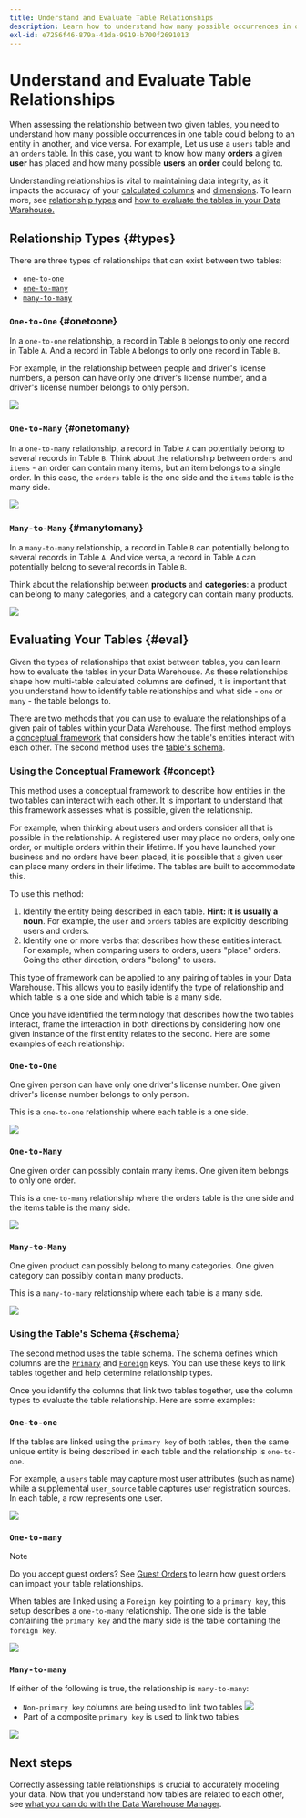 ```yaml
---
title: Understand and Evaluate Table Relationships
description: Learn how to understand how many possible occurrences in one table could belong to an entity in another.
exl-id: e7256f46-879a-41da-9919-b700f2691013
---
```

# Understand and Evaluate Table Relationships

When assessing the relationship between two given tables, you need to understand how many possible occurrences in one table could belong to an entity in another, and vice versa. For example, Let us use a `users` table and an `orders` table. In this case, you want to know how many **orders** a given **user** has placed and how many possible **users** an **order** could belong to.

Understanding relationships is vital to maintaining data integrity, as it impacts the accuracy of your [calculated columns](../data-warehouse-mgr/creating-calculated-columns.md) and [dimensions](../data-warehouse-mgr/manage-data-dimensions-metrics.md). To learn more, see [relationship types](#types) and [how to evaluate the tables in your Data Warehouse.](#eval)

## Relationship Types {#types}

There are three types of relationships that can exist between two tables:

* [`one-to-one`](#onetoone)
* [`one-to-many`](#onetomany)
* [`many-to-many`](#manytomany)

### `One-to-One` {#onetoone}

In a `one-to-one` relationship, a record in Table `B` belongs to only one record in Table `A`. And a record in Table `A` belongs to only one record in Table `B`.

For example, in the relationship between people and driver's license numbers, a person can have only one driver's license number, and a driver's license number belongs to only person.

![](../../assets/one-to-one.png)

### `One-to-Many` {#onetomany}

In a `one-to-many` relationship, a record in Table `A` can potentially belong to several records in Table `B`. Think about the relationship between `orders` and `items` - an order can contain many items, but an item belongs to a single order. In this case, the `orders` table is the one side and the `items` table is the many side.

![](../../assets/one-to-many_001.png)

### `Many-to-Many` {#manytomany}

In a `many-to-many` relationship, a record in Table `B` can potentially belong to several records in Table `A`. And vice versa, a record in Table `A` can potentially belong to several records in Table `B`.

Think about the relationship between **products** and **categories**: a product can belong to many categories, and a category can contain many products.

![](../../assets/many-to-many.png)

## Evaluating Your Tables {#eval}

Given the types of relationships that exist between tables, you can learn how to evaluate the tables in your Data Warehouse. As these relationships shape how multi-table calculated columns are defined, it is important that you understand how to identify table relationships and what side - `one` or `many` - the table belongs to.

There are two methods that you can use to evaluate the relationships of a given pair of tables within your Data Warehouse. The first method employs a [conceptual framework](#concept) that considers how the table's entities interact with each other. The second method uses the [table's schema](#schema).

### Using the Conceptual Framework {#concept}

This method uses a conceptual framework to describe how entities in the two tables can interact with each other. It is important to understand that this framework assesses what is possible, given the relationship.

For example, when thinking about users and orders consider all that is possible in the relationship. A registered user may place no orders, only one order, or multiple orders within their lifetime. If you have launched your business and no orders have been placed, it is possible that a given user can place many orders in their lifetime. The tables are built to accommodate this.

To use this method:

1. Identify the entity being described in each table. **Hint: it is usually a noun**. For example, the `user` and `orders` tables are explicitly describing users and orders.
1. Identify one or more verbs that describes how these entities interact. For example, when comparing users to orders, users "place" orders. Going the other direction, orders "belong" to users.

This type of framework can be applied to any pairing of tables in your Data Warehouse. This allows you to easily identify the type of relationship and which table is a one side and which table is a many side.

Once you have identified the terminology that describes how the two tables interact, frame the interaction in both directions by considering how one given instance of the first entity relates to the second. Here are some examples of each relationship:

### `One-to-One`

One given person can have only one driver's license number. One given driver's license number belongs to only person.

This is a `one-to-one` relationship where each table is a one side.

![](../../assets/one-to-one3.png)

### `One-to-Many`

One given order can possibly contain many items. One given item belongs to only one order.

This is a `one-to-many` relationship where the orders table is the one side and the items table is the many side.

![](../../assets/one-to-many3.png)

### `Many-to-Many`

One given product can possibly belong to many categories. One given category can possibly contain many products.

This is a `many-to-many` relationship where each table is a many side.

![](../../assets/many-to-many3.png)

### Using the Table's Schema {#schema}

The second method uses the table schema. The schema defines which columns are the [`Primary`](https://en.wikipedia.org/wiki/Unique_key) and [`Foreign`](https://en.wikipedia.org/wiki/Foreign_key) keys. You can use these keys to link tables together and help determine relationship types.

Once you identify the columns that link two tables together, use the column types to evaluate the table relationship. Here are some examples:

### `One-to-one`

If the tables are linked using the `primary key` of both tables, then the same unique entity is being described in each table and the relationship is `one-to-one`.

For example, a `users` table may capture most user attributes (such as name) while a supplemental `user_source` table captures user registration sources. In each table, a row represents one user.

![](../../assets/one-to-one1.png)

### `One-to-many`

>[!NOTE]
>
>Do you accept guest orders? See [Guest Orders](../data-warehouse-mgr/guest-orders.md) to learn how guest orders can impact your table relationships.

When tables are linked using a `Foreign key` pointing to a `primary key`, this setup describes a `one-to-many` relationship. The one side is the table containing the `primary key` and the many side is the table containing the `foreign key`.

![](../../assets/one-to-many1.png)

### `Many-to-many`

If either of the following is true, the relationship is `many-to-many`:

* `Non-primary key` columns are being used to link two tables
    ![](../../assets/many-to-many1.png)
* Part of a composite `primary key` is used to link two tables

![](../../assets/many-to-mnay2.png)

## Next steps

Correctly assessing table relationships is crucial to accurately modeling your data. Now that you understand how tables are related to each other, see [what you can do with the Data Warehouse Manager](../data-warehouse-mgr/tour-dwm.md).
